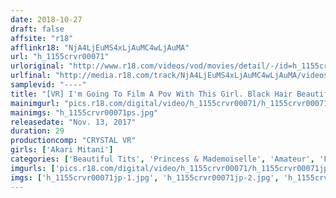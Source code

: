 ```yaml
---
date: 2018-10-27
draft: false
affsite: "r18"
afflinkr18: "NjA4LjEuMS4xLjAuMC4wLjAuMA"
url: "h_1155crvr00071"
urloriginal: "http://www.r18.com/videos/vod/movies/detail/-/id=h_1155crvr00071"
urlfinal: "http://media.r18.com/track/NjA4LjEuMS4xLjAuMC4wLjAuMA/videos/vod/movies/detail/-/id=h_1155crvr00071"
samplevid: "----"
title: "[VR] I'm Going To Film A Pov With This Girl. Black Hair Beautiful Girl Akari"
mainimgurl: "pics.r18.com/digital/video/h_1155crvr00071/h_1155crvr00071ps.jpg"
mainimgs: "h_1155crvr00071ps.jpg"
releasedate: "Nov. 13, 2017"
duration: 29
productioncomp: "CRYSTAL VR"
girls: ['Akari Mitani']
categories: ['Beautiful Tits', 'Princess & Mademoiselle', 'Amateur', 'Featured Actress', 'Creampie', 'Fingering', 'Gonzo', 'VR Exclusive']
imgurls: ['pics.r18.com/digital/video/h_1155crvr00071/h_1155crvr00071jp-1.jpg', 'pics.r18.com/digital/video/h_1155crvr00071/h_1155crvr00071jp-2.jpg', 'pics.r18.com/digital/video/h_1155crvr00071/h_1155crvr00071jp-3.jpg', 'pics.r18.com/digital/video/h_1155crvr00071/h_1155crvr00071jp-4.jpg', 'pics.r18.com/digital/video/h_1155crvr00071/h_1155crvr00071jp-5.jpg', 'pics.r18.com/digital/video/h_1155crvr00071/h_1155crvr00071jp-6.jpg', 'pics.r18.com/digital/video/h_1155crvr00071/h_1155crvr00071jp-7.jpg', 'pics.r18.com/digital/video/h_1155crvr00071/h_1155crvr00071jp-8.jpg', 'pics.r18.com/digital/video/h_1155crvr00071/h_1155crvr00071jp-9.jpg', 'pics.r18.com/digital/video/h_1155crvr00071/h_1155crvr00071jp-10.jpg', 'pics.r18.com/digital/video/h_1155crvr00071/h_1155crvr00071jp-11.jpg', 'pics.r18.com/digital/video/h_1155crvr00071/h_1155crvr00071jp-12.jpg', 'pics.r18.com/digital/video/h_1155crvr00071/h_1155crvr00071jp-13.jpg', 'pics.r18.com/digital/video/h_1155crvr00071/h_1155crvr00071jp-14.jpg', 'pics.r18.com/digital/video/h_1155crvr00071/h_1155crvr00071jp-15.jpg', 'pics.r18.com/digital/video/h_1155crvr00071/h_1155crvr00071jp-16.jpg', 'pics.r18.com/digital/video/h_1155crvr00071/h_1155crvr00071jp-17.jpg', 'pics.r18.com/digital/video/h_1155crvr00071/h_1155crvr00071jp-18.jpg', 'pics.r18.com/digital/video/h_1155crvr00071/h_1155crvr00071jp-19.jpg', 'pics.r18.com/digital/video/h_1155crvr00071/h_1155crvr00071jp-20.jpg']
imgs: ['h_1155crvr00071jp-1.jpg', 'h_1155crvr00071jp-2.jpg', 'h_1155crvr00071jp-3.jpg', 'h_1155crvr00071jp-4.jpg', 'h_1155crvr00071jp-5.jpg', 'h_1155crvr00071jp-6.jpg', 'h_1155crvr00071jp-7.jpg', 'h_1155crvr00071jp-8.jpg', 'h_1155crvr00071jp-9.jpg', 'h_1155crvr00071jp-10.jpg', 'h_1155crvr00071jp-11.jpg', 'h_1155crvr00071jp-12.jpg', 'h_1155crvr00071jp-13.jpg', 'h_1155crvr00071jp-14.jpg', 'h_1155crvr00071jp-15.jpg', 'h_1155crvr00071jp-16.jpg', 'h_1155crvr00071jp-17.jpg', 'h_1155crvr00071jp-18.jpg', 'h_1155crvr00071jp-19.jpg', 'h_1155crvr00071jp-20.jpg']
---
```

